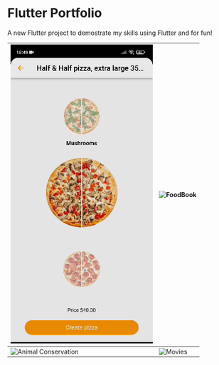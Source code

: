 # Flutter Portfolio
A new Flutter project to demostrate my skills using Flutter and for fun!

|![Pizza Slices](gifs/pizza.gif)|![FoodBook](gifs/food_book.gif)|
|------------|-------------|
|![Animal Conservation](gifs/animal_reserve.gif)|![Movies](gifs/movies.gif)|